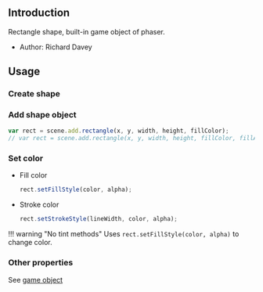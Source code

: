 ## Introduction

Rectangle shape, built-in game object of phaser.

- Author: Richard Davey

## Usage

### Create shape

### Add shape object

```javascript
var rect = scene.add.rectangle(x, y, width, height, fillColor);
// var rect = scene.add.rectangle(x, y, width, height, fillColor, fillAlpha);
```

### Set color

- Fill color
    ```javascript
    rect.setFillStyle(color, alpha);
    ```
- Stroke color
    ```javascript
    rect.setStrokeStyle(lineWidth, color, alpha);
    ```

!!! warning "No tint methods"
    Uses `rect.setFillStyle(color, alpha)` to change color.

### Other properties

See [game object](gameobject.md)
